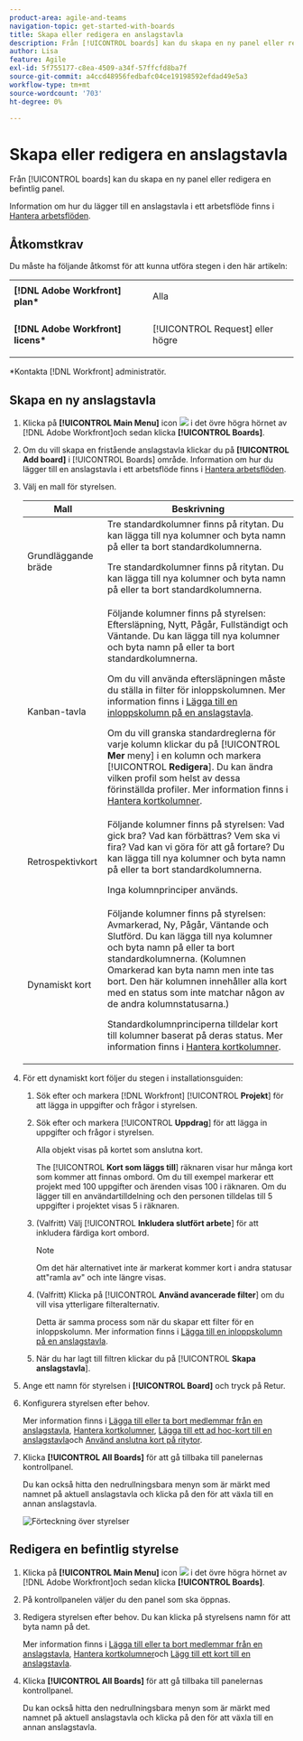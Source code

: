```yaml
---
product-area: agile-and-teams
navigation-topic: get-started-with-boards
title: Skapa eller redigera en anslagstavla
description: Från [!UICONTROL boards] kan du skapa en ny panel eller redigera en befintlig panel.
author: Lisa
feature: Agile
exl-id: 5f755177-c8ea-4509-a34f-57ffcfd8ba7f
source-git-commit: a4ccd48956fedbafc04ce19198592efdad49e5a3
workflow-type: tm+mt
source-wordcount: '703'
ht-degree: 0%

---
```


# Skapa eller redigera en anslagstavla

Från [!UICONTROL boards] kan du skapa en ny panel eller redigera en befintlig panel.

Information om hur du lägger till en anslagstavla i ett arbetsflöde finns i [Hantera arbetsflöden](/help/quicksilver/agile/use-boards-agile-planning-tools/manage-collections.md).

## Åtkomstkrav

Du måste ha följande åtkomst för att kunna utföra stegen i den här artikeln:

<table style="table-layout:auto"> 
 <col> 
 <col> 
 <tbody> 
  <tr> 
   <td role="rowheader"><strong>[!DNL Adobe Workfront] plan*</strong></td> 
   <td> <p>Alla</p> </td> 
  </tr> 
  <tr> 
   <td role="rowheader"><strong>[!DNL Adobe Workfront] licens*</strong></td> 
   <td> <p>[!UICONTROL Request] eller högre</p> </td> 
  </tr> 
 </tbody> 
</table>

&#42;Kontakta [!DNL Workfront] administratör.

## Skapa en ny anslagstavla

1. Klicka på **[!UICONTROL Main Menu]** icon ![](assets/main-menu-icon.png) i det övre högra hörnet av [!DNL Adobe Workfront]och sedan klicka **[!UICONTROL Boards]**.
1. Om du vill skapa en fristående anslagstavla klickar du på **[!UICONTROL Add board]** i [!UICONTROL Boards] område. Information om hur du lägger till en anslagstavla i ett arbetsflöde finns i [Hantera arbetsflöden](/help/quicksilver/agile/use-boards-agile-planning-tools/manage-collections.md).

1. Välj en mall för styrelsen.

   | Mall | Beskrivning |
   |---------|----------|
   | Grundläggande bräde | Tre standardkolumner finns på ritytan. Du kan lägga till nya kolumner och byta namn på eller ta bort standardkolumnerna. <p>Tre standardkolumner finns på ritytan. Du kan lägga till nya kolumner och byta namn på eller ta bort standardkolumnerna. |
   | Kanban-tavla | Följande kolumner finns på styrelsen: Eftersläpning, Nytt, Pågår, Fullständigt och Väntande. Du kan lägga till nya kolumner och byta namn på eller ta bort standardkolumnerna.<p>Om du vill använda eftersläpningen måste du ställa in filter för inloppskolumnen. Mer information finns i [Lägga till en inloppskolumn på en anslagstavla](/help/quicksilver/agile/use-boards-agile-planning-tools/add-intake-column-to-board.md). <p>Om du vill granska standardreglerna för varje kolumn klickar du på [!UICONTROL **Mer** meny] i en kolumn och markera [!UICONTROL **Redigera**]. Du kan ändra vilken profil som helst av dessa förinställda profiler. Mer information finns i [Hantera kortkolumner](/help/quicksilver/agile/get-started-with-boards/manage-board-columns.md). |
   | Retrospektivkort | Följande kolumner finns på styrelsen: Vad gick bra? Vad kan förbättras? Vem ska vi fira? Vad kan vi göra för att gå fortare? Du kan lägga till nya kolumner och byta namn på eller ta bort standardkolumnerna. <p>Inga kolumnprinciper används. |
   | Dynamiskt kort | Följande kolumner finns på styrelsen: Avmarkerad, Ny, Pågår, Väntande och Slutförd. Du kan lägga till nya kolumner och byta namn på eller ta bort standardkolumnerna. (Kolumnen Omarkerad kan byta namn men inte tas bort. Den här kolumnen innehåller alla kort med en status som inte matchar någon av de andra kolumnstatusarna.) <p>Standardkolumnprinciperna tilldelar kort till kolumner baserat på deras status. Mer information finns i [Hantera kortkolumner](/help/quicksilver/agile/get-started-with-boards/manage-board-columns.md). |

1. För ett dynamiskt kort följer du stegen i installationsguiden:

   1. Sök efter och markera [!DNL Workfront] [!UICONTROL **Projekt**] för att lägga in uppgifter och frågor i styrelsen.
   1. Sök efter och markera [!UICONTROL **Uppdrag**] för att lägga in uppgifter och frågor i styrelsen.

      Alla objekt visas på kortet som anslutna kort.

      The [!UICONTROL **Kort som läggs till**] räknaren visar hur många kort som kommer att finnas ombord. Om du till exempel markerar ett projekt med 100 uppgifter och ärenden visas 100 i räknaren. Om du lägger till en användartilldelning och den personen tilldelas till 5 uppgifter i projektet visas 5 i räknaren.

   1. (Valfritt) Välj [!UICONTROL **Inkludera slutfört arbete**] för att inkludera färdiga kort ombord.

      >[!NOTE]
      >
      >Om det här alternativet inte är markerat kommer kort i andra statusar att&quot;ramla av&quot; och inte längre visas.

   1. (Valfritt) Klicka på [!UICONTROL **Använd avancerade filter**] om du vill visa ytterligare filteralternativ.

      Detta är samma process som när du skapar ett filter för en inloppskolumn. Mer information finns i [Lägga till en inloppskolumn på en anslagstavla](/help/quicksilver/agile/use-boards-agile-planning-tools/add-intake-column-to-board.md).

   1. När du har lagt till filtren klickar du på [!UICONTROL **Skapa anslagstavla**].

1. Ange ett namn för styrelsen i **[!UICONTROL Board]** och tryck på Retur.
1. Konfigurera styrelsen efter behov.

   Mer information finns i [Lägga till eller ta bort medlemmar från en anslagstavla](../../agile/get-started-with-boards/add-members-to-board.md), [Hantera kortkolumner](../../agile/get-started-with-boards/manage-board-columns.md), [Lägga till ett ad hoc-kort till en anslagstavla](../../agile/get-started-with-boards/add-card-to-board.md)och [Använd anslutna kort på ritytor](/help/quicksilver/agile/get-started-with-boards/connected-cards.md).

1. Klicka **[!UICONTROL All Boards]** för att gå tillbaka till panelernas kontrollpanel.

   Du kan också hitta den nedrullningsbara menyn som är märkt med namnet på aktuell anslagstavla och klicka på den för att växla till en annan anslagstavla.

   ![Förteckning över styrelser](assets/boards-button-list-of-boards-350x188.png)

## Redigera en befintlig styrelse

1. Klicka på **[!UICONTROL Main Menu]** icon ![](assets/main-menu-icon.png) i det övre högra hörnet av [!DNL Adobe Workfront]och sedan klicka **[!UICONTROL Boards]**.
1. På kontrollpanelen väljer du den panel som ska öppnas.
1. Redigera styrelsen efter behov. Du kan klicka på styrelsens namn för att byta namn på det.

   Mer information finns i [Lägga till eller ta bort medlemmar från en anslagstavla](../../agile/get-started-with-boards/add-members-to-board.md), [Hantera kortkolumner](../../agile/get-started-with-boards/manage-board-columns.md)och [Lägg till ett kort till en anslagstavla](../../agile/get-started-with-boards/add-card-to-board.md).

1. Klicka **[!UICONTROL All Boards]** för att gå tillbaka till panelernas kontrollpanel.

   Du kan också hitta den nedrullningsbara menyn som är märkt med namnet på aktuell anslagstavla och klicka på den för att växla till en annan anslagstavla.
